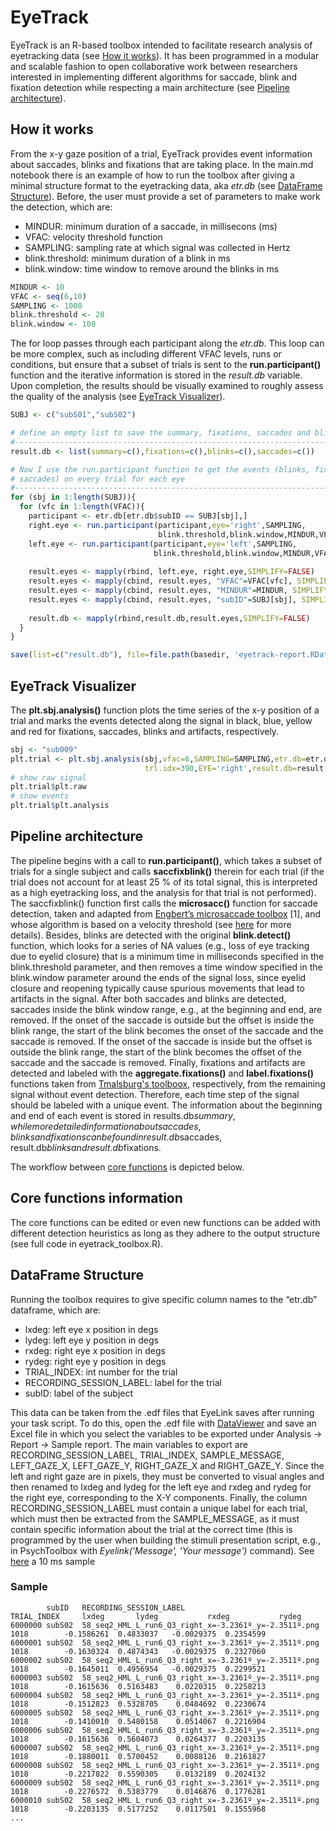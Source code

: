 # EyeTrack
EyeTrack is an R-based toolbox intended to facilitate research analysis of eyetracking data (see [How it works](#how-it-works)). It has been programmed in a modular and scalable fashion to open collaborative work between researchers interested in implementing different algorithms for saccade, blink and fixation detection while respecting a main architecture (see [Pipeline architecture](#pipeline-architecture)).

## How it works
From the x-y gaze position of a trial, EyeTrack provides event information about saccades, blinks and fixations that are taking place. In the main.md notebook there is an example of how to run the toolbox after giving a minimal structure format to the eyetracking data, aka *etr.db* (see [DataFrame Structure](#dataframe-structure)). Before, the user must provide a set of parameters to make work the detection, which are:

* MINDUR: minimum duration of a saccade, in millisecons (ms)
* VFAC: velocity threshold function
* SAMPLING: sampling rate at which signal was collected in Hertz
* blink.threshold: minimum duration of a blink in ms
* blink.window: time window to remove around the blinks in ms

``` r
MINDUR <- 10
VFAC <- seq(6,10)
SAMPLING <- 1000
blink.threshold <- 20
blink.window <- 100
```

The for loop passes through each participant along the *etr.db*. This loop can be more complex, such as including different VFAC levels, runs or conditions, but ensure that a subset of trials is sent to the **run.participant()** function and the iterative information is stored in the *result.db* variable. Upon completion, the results should be visually examined to roughly assess the quality of the analysis (see [EyeTrack Visualizer](#eyetrack-visualizer)).

``` r
SUBJ <- c("subS01","subS02")

# define an empty list to save the summary, fixations, saccades and blinks
#-------------------------------------------------------------------------------
result.db <- list(summary=c(),fixations=c(),blinks=c(),saccades=c())

# Now I use the run.participant function to get the events (blinks, fixations,
# saccades) on every trial for each eye
#-------------------------------------------------------------------------------
for (sbj in 1:length(SUBJ)){
  for (vfc in 1:length(VFAC)){
    participant <- etr.db[etr.db$subID == SUBJ[sbj],]
    right.eye <- run.participant(participant,eye='right',SAMPLING,
                                 blink.threshold,blink.window,MINDUR,VFAC[vfc])
    left.eye <- run.participant(participant,eye='left',SAMPLING, 
                                blink.threshold,blink.window,MINDUR,VFAC[vfc])
    
    result.eyes <- mapply(rbind, left.eye, right.eye,SIMPLIFY=FALSE)
    result.eyes <- mapply(cbind, result.eyes, "VFAC"=VFAC[vfc], SIMPLIFY=FALSE)
    result.eyes <- mapply(cbind, result.eyes, "MINDUR"=MINDUR, SIMPLIFY=FALSE)
    result.eyes <- mapply(cbind, result.eyes, "subID"=SUBJ[sbj], SIMPLIFY=FALSE)
    
    result.db <- mapply(rbind,result.db,result.eyes,SIMPLIFY=FALSE)
  } 
}

save(list=c("result.db"), file=file.path(basedir, 'eyetrack-report.RData'))
```

## EyeTrack Visualizer
The **plt.sbj.analysis()** function plots the time series of the x-y position of a trial and marks the events detected along the signal in black, blue, yellow and red for fixations, saccades, blinks and artifacts, respectively. 

``` r
sbj <- "sub009"
plt.trial <- plt.sbj.analysis(sbj,vfac=6,SAMPLING=SAMPLING,etr.db=etr.db,
                              trl.idx=390,EYE='right',result.db=result.db)
# show raw signal
plt.trial$plt.raw
# show events
plt.trial$plt.analysis
```

## Pipeline architecture
The pipeline begins with a call to **run.participant()**, which takes a subset of trials for a single subject and calls **saccfixblink()** therein for each trial (if the trial does not account for at least 25 % of its total signal, this is interpreted as a high eyetracking loss, and the analysis for that trial is not performed). The saccfixblink() function first calls the **microsacc()** function for saccade detection, taken and adapted from [Engbert’s microsaccade toolbox](http://read.psych.uni-potsdam.de/index.php?option=com_content&view=article&id=140:engbert-et-al-2015-microsaccade-toolbox-for-r&catid=26:publications&Itemid=34) [1], and whose algorithm is based on a velocity threshold (see [here](https://reader.elsevier.com/reader/sd/pii/S0042698903000841?token=D920381623BEBD3293EFA0C66393604FA29032371144D8C9E4AEBA121ED09967D2BE5A4A9209C85430377A11CE466C18&originRegion=eu-west-1&originCreation=20221114081753) for more details). Besides, blinks are detected with the original **blink.detect()** function, which looks for a series of NA values (e.g., loss of eye tracking due to eyelid closure) that is a minimum time in milliseconds specified in the blink.threshold parameter, and then removes a time window specified in the blink.window parameter around the ends of the signal loss, since eyelid closure and reopening typically cause spurious movements that lead to artifacts in the signal. After both saccades and blinks are detected, saccades inside the blink window range, e.g., at the beginning and end, are removed. If the onset of the saccade is outside but the offset is inside the blink range, the start of the blink becomes the onset of the saccade and the saccade is removed. If the onset of the saccade is inside but the offset is outside the blink range, the start of the blink becomes the offset of the saccade and the saccade is removed. Finally, fixations and artifacts are detected and labeled with the **aggregate.fixations()** and **label.fixations()** functions taken from [Tmalsburg's toolboox](https://github.com/tmalsburg/saccades), respectively, from the remaining signal without event detection. Therefore, each time step of the signal should be labeled with a unique event. The information about the beginning and end of each event is stored in results.db$summary, while more detailed information about saccades, blinks and fixations can be found in result.db$saccades, result.db$blinks and result.db$fixations.

The workflow between [core functions](#core-functions-information) is depicted below.

## Core functions information
The core functions can be edited or even new functions can be added with different detection heuristics as long as they adhere to the output structure (see full code in eyetrack_toolbox.R).

## DataFrame Structure
Running the toolbox requires to give specific column names to the “etr.db” dataframe, which are:

* lxdeg: left eye x position in degs
* lydeg: left eye y position in degs
* rxdeg: right eye x position in degs
* rydeg: right eye y position in degs
* TRIAL_INDEX: int number for the trial
* RECORDING_SESSION_LABEL: label for the trial
* subID: label of the subject

This data can be taken from the .edf files that EyeLink saves after running your task script. To do this, open the .edf file with [DataViewer](https://www.sr-research.com/data-viewer/) and save an Excel file in which you select the variables to be exported under Analysis -> Report -> Sample report. The main variables to export are RECORDING_SESSION_LABEL, TRIAL_INDEX, SAMPLE_MESSAGE, LEFT_GAZE_X, LEFT_GAZE_Y, RIGHT_GAZE_X and RIGHT_GAZE_Y. Since the left and right gaze are in pixels, they must be converted to visual angles and then renamed to lxdeg and lydeg for the left eye and rxdeg and rydeg for the right eye, corresponding to the X-Y components. Finally, the column RECORDING_SESSION_LABEL must contain a unique label for each trial, which must then be extracted from the SAMPLE_MESSAGE, as it must contain specific information about the trial at the correct time (this is programmed by the user when building the stimuli presentation script, e.g., in PsychToolbox with *Eyelink('Message', 'Your message')* command). See [here](#sample) a 10 ms sample

### Sample
```
        subID	RECORDING_SESSION_LABEL	                                TRIAL_INDEX	    lxdeg       lydeg           rxdeg           rydeg
6000000	subS02	58_seq2_HML_L_run6_Q3_right_x=-3.2361º_y=-2.3511º.png	    1018	    -0.1586261	0.4833037	-0.0029375	0.2354599
6000001	subS02	58_seq2_HML_L_run6_Q3_right_x=-3.2361º_y=-2.3511º.png	    1018	    -0.1630324	0.4874343	-0.0029375	0.2327060
6000002	subS02	58_seq2_HML_L_run6_Q3_right_x=-3.2361º_y=-2.3511º.png	    1018	    -0.1645011	0.4956954	-0.0029375	0.2299521
6000003	subS02	58_seq2_HML_L_run6_Q3_right_x=-3.2361º_y=-2.3511º.png	    1018	    -0.1615636	0.5163483	 0.0220315	0.2258213
6000004	subS02	58_seq2_HML_L_run6_Q3_right_x=-3.2361º_y=-2.3511º.png	    1018	    -0.1512823	0.5328705	 0.0484692	0.2230674
6000005	subS02	58_seq2_HML_L_run6_Q3_right_x=-3.2361º_y=-2.3511º.png	    1018	    -0.1410010	0.5480158	 0.0514067	0.2216904
6000006	subS02	58_seq2_HML_L_run6_Q3_right_x=-3.2361º_y=-2.3511º.png	    1018	    -0.1615636	0.5604073	 0.0264377	0.2203135
6000007	subS02	58_seq2_HML_L_run6_Q3_right_x=-3.2361º_y=-2.3511º.png	    1018	    -0.1880011	0.5700452	 0.0088126	0.2161827
6000008	subS02	58_seq2_HML_L_run6_Q3_right_x=-3.2361º_y=-2.3511º.png	    1018	    -0.2217822	0.5590305	 0.0132189	0.2024132
6000009	subS02	58_seq2_HML_L_run6_Q3_right_x=-3.2361º_y=-2.3511º.png	    1018	    -0.2276572	0.5383779	 0.0146876	0.1776281
6000010	subS02	58_seq2_HML_L_run6_Q3_right_x=-3.2361º_y=-2.3511º.png	    1018	    -0.2203135	0.5177252	 0.0117501	0.1555968
...
```
